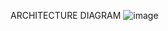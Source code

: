 ARCHITECTURE DIAGRAM
![image](https://github.com/user-attachments/assets/be888faa-02b2-4aa1-8b5b-3a21ff8e11ee)
